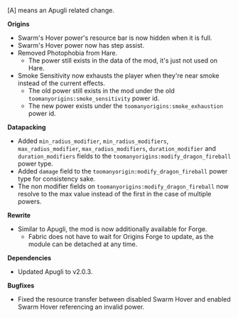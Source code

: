 [A] means an Apugli related change.

**Origins**
- Swarm's Hover power's resource bar is now hidden when it is full.
- Swarm's Hover power now has step assist.
- Removed Photophobia from Hare.
  - The power still exists in the data of the mod, it's just not used on Hare.
- Smoke Sensitivity now exhausts the player when they're near smoke instead of the current effects.
  - The old power still exists in the mod under the old `toomanyorigins:smoke_sensitivity` power id.
  - The new power exists under the `toomanyorigins:smoke_exhaustion` power id.

**Datapacking**
- Added `min_radius_modifier`, `min_radius_modifiers`, `max_radius_modifier`, `max_radius_modifiers`, `duration_modifier` and `duration_modifiers` fields to the `toomanyorigins:modify_dragon_fireball` power type.
- Added `damage` field to the `toomanyorigin:modify_dragon_fireball` power type for consistency sake.
- The non modifier fields on `toomanyorigins:modify_dragon_fireball` now resolve to the max value instead of the first in the case of multiple powers.

**Rewrite**
- Similar to Apugli, the mod is now additionally available for Forge.
  - Fabric does not have to wait for Origins Forge to update, as the module can be detached at any time.

**Dependencies**
- Updated Apugli to v2.0.3.

**Bugfixes**
- Fixed the resource transfer between disabled Swarm Hover and enabled Swarm Hover referencing an invalid power.